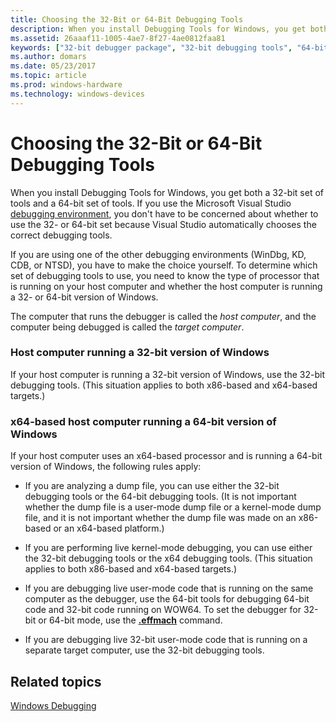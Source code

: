 ```yaml
---
title: Choosing the 32-Bit or 64-Bit Debugging Tools
description: When you install Debugging Tools for Windows, you get both a 32-bit set of tools and a 64-bit set of tools.
ms.assetid: 26aaaf11-1005-4ae7-8f27-4ae0812faa81
keywords: ["32-bit debugger package", "32-bit debugging tools", "64-bit debugger package", "64-bit debugging tools", "installation, choosing between 32-bit and 64-bit packages"]
ms.author: domars
ms.date: 05/23/2017
ms.topic: article
ms.prod: windows-hardware
ms.technology: windows-devices
---
```


# Choosing the 32-Bit or 64-Bit Debugging Tools


When you install Debugging Tools for Windows, you get both a 32-bit set of tools and a 64-bit set of tools. If you use the Microsoft Visual Studio [debugging environment](debuggers-in-the-debugging-tools-for-windows-package.md), you don't have to be concerned about whether to use the 32- or 64-bit set because Visual Studio automatically chooses the correct debugging tools.

If you are using one of the other debugging environments (WinDbg, KD, CDB, or NTSD), you have to make the choice yourself. To determine which set of debugging tools to use, you need to know the type of processor that is running on your host computer and whether the host computer is running a 32- or 64-bit version of Windows.

The computer that runs the debugger is called the *host computer*, and the computer being debugged is called the *target computer*.

### <span id="Host_computer_running_a_32-bit_version_of_Windows"></span><span id="host_computer_running_a_32-bit_version_of_windows"></span><span id="HOST_COMPUTER_RUNNING_A_32-BIT_VERSION_OF_WINDOWS"></span>Host computer running a 32-bit version of Windows

If your host computer is running a 32-bit version of Windows, use the 32-bit debugging tools. (This situation applies to both x86-based and x64-based targets.)

### <span id="x64-based_host_computer_running_a_64-bit_version_of_Windows"></span><span id="x64-based_host_computer_running_a_64-bit_version_of_windows"></span><span id="X64-BASED_HOST_COMPUTER_RUNNING_A_64-BIT_VERSION_OF_WINDOWS"></span>x64-based host computer running a 64-bit version of Windows

If your host computer uses an x64-based processor and is running a 64-bit version of Windows, the following rules apply:

-   If you are analyzing a dump file, you can use either the 32-bit debugging tools or the 64-bit debugging tools. (It is not important whether the dump file is a user-mode dump file or a kernel-mode dump file, and it is not important whether the dump file was made on an x86-based or an x64-based platform.)

-   If you are performing live kernel-mode debugging, you can use either the 32-bit debugging tools or the x64 debugging tools. (This situation applies to both x86-based and x64-based targets.)

-   If you are debugging live user-mode code that is running on the same computer as the debugger, use the 64-bit tools for debugging 64-bit code and 32-bit code running on WOW64. To set the debugger for 32-bit or 64-bit mode, use the [**.effmach**](-effmach--effective-machine-.md) command.

-   If you are debugging live 32-bit user-mode code that is running on a separate target computer, use the 32-bit debugging tools.

## <span id="related_topics"></span>Related topics


[Windows Debugging](index.md)

 

 






